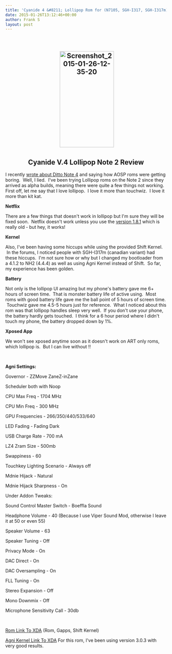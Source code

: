 ```yaml
---
title: 'Cyanide 4 &#8211; Lollipop Rom for (N7105, SGH-I317, SGH-I317m) Note 2'
date: 2015-01-26T13:12:46+00:00
author: Frank S
layout: post
---
```

&nbsp;
<h2 style="text-align: center;"> <a href="http://frankshin.com/wp-content/uploads/2015/01/Screenshot_2015-01-26-12-35-20-e1422306921174.png"><img class="alignnone size-medium wp-image-194" src="http://frankshin.com/wp-content/uploads/2015/01/Screenshot_2015-01-26-12-35-20-169x300.png" alt="Screenshot_2015-01-26-12-35-20" width="169" height="300" /></a></h2>
<h2 style="text-align: center;">Cyanide V.4 Lollipop Note 2 Review</h2>
I recently <a href="http://frankshin.com/ditto-note-4-for-note-2-n7100-n7105-i317/">wrote about Ditto Note 4</a> and saying how AOSP roms were getting boring.  Well, I lied.  I've been trying Lollipop roms on the Note 2 since they arrived as alpha builds, meaning there were quite a few things not working. First off, let me say that I love lollipop.  I love it more than touchwiz.  I love it more than kit kat.

<strong>Netflix</strong>

There are a few things that doesn't work in lollipop but I'm sure they will be fixed soon.  Netflix doesn't work unless you use the <a href="https://code.google.com/p/sygsogo/downloads/detail?name=Netflix-1.8.1.apk">version 1.8.1</a> which is really old - but hey, it works!

<strong>Kernel</strong>

Also, I've been having some hiccups while using the provided Shift Kernel.  In the forums, I noticed people with SGH-I317m (canadian variant) had these hiccups.  I'm not sure how or why but I changed my bootloader from a 4.1.2 to NH2 (4.4.4) as well as using Agni Kernel instead of Shift.  So far, my experience has been golden.

<strong>Battery</strong>

Not only is the lollipop UI amazing but my phone's battery gave me 6+ hours of screen time.  That is monster battery life of active using.  Most roms with good battery life gave me the ball point of 5 hours of screen time.  Touchwiz gave me 4.5-5 hours just for reference.  What I noticed about this rom was that lollipop handles sleep very well.  If you don't use your phone, the battery hardly gets touched.  I think for a 6 hour period where I didn't touch my phone, the battery dropped down by 1%.

<strong>Xposed App</strong>

We won't see xposed anytime soon as it doesn't work on ART only roms, which lollipop is.  But I can live without !!

&nbsp;

<strong>Agni Settings:</strong>

Governor - ZZMove ZaneZ-inZane

Scheduler both with Noop

CPU Max Freq - 1704 MHz

CPU Min Freq - 300 MHz

GPU Frequencies - 266/350/440/533/640

LED Fading - Fading Dark

USB Charge Rate - 700 mA

LZ4 Zram Size - 500mb

Swappiness - 60

Touchkey Lighting Scenario - Always off

Mdnie Hijack - Natural

Mdnie Hijack Sharpness - On

Under Addon Tweaks:

Sound Control Master Switch - Boeffla Sound

Headphone Volume - 40 (Because I use Viper Sound Mod, otherwise I leave it at 50 or even 55)

Speaker Volume - 63

Speaker Tuning - Off

Privacy Mode - On

DAC Direct - On

DAC Oversampling - On

FLL Tuning - On

Stereo Expansion - Off

Mono Downmix - Off

Microphone Sensitivity Call - 30db

&nbsp;

<a href="http://forum.xda-developers.com/galaxy-note-2-att/development/rom-beta-t2977495">Rom Link To XDA</a> (Rom, Gapps, Shift Kernel)

<a href="http://forum.xda-developers.com/devdb/project/?id=2506#downloads">Agni Kernel Link To XDA</a> For this rom, I've been using version 3.0.3 with very good results.
